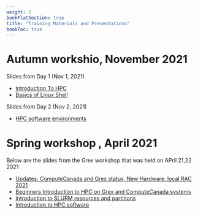 ```yaml
---
weight: 2
bookFlatSection: true
title: "Training Materials and Presentations"
bookToc: true
---
```


# Autumn workshio, November 2021

Slides from Day 1 (Nov 1, 2021)
 * [Introduction To HPC](https://github.com/um-grex/grex-docs/blob/main/static/Introduction-to-HPC-Basics.pptx%20(1).pdf)
 * [Basics of Linux Shell](https://github.com/um-grex/grex-docs/blob/main/static/Linux%20shell%20basics%202021%20-Grigory-2.pdf)
 
Slides from Day 2 (Nov 2, 2021)
 * [HPC software environments](https://github.com/um-grex/grex-docs/blob/main/static/Introduction-HPC-Software-Grex.pdf)

# Spring workshop , April 2021

Below are the slides from the Grex workshop that was held on APril 21,22 2021

 * [Updates: ComputeCanada and Grex status, New Hardware, local RAC 2021](/doc/Grex-Updates-Spring2021.pdf)
 * [Beginners Introduction to HPC on Grex and ComputeCanada systems](/doc/Introduction-to-HPC-2021.pdf)
 * [Introduction to SLURM resources and partitions](/doc/Introduction-SLURM-resources-and-Partitions-2021.pdf)
 * [Introduction to HPC software](/doc/Introduction-HPC-Software-2021.pdf)
